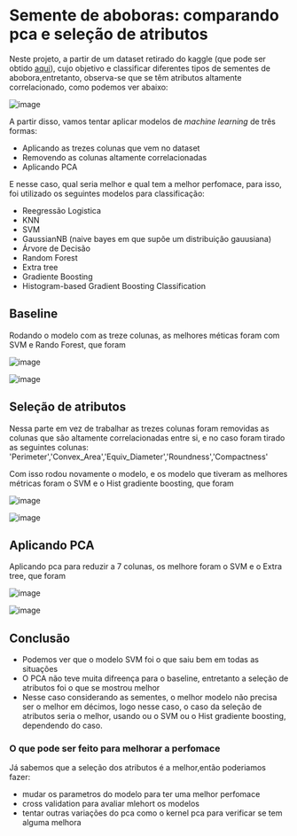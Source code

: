# Semente de aboboras: comparando pca e seleção de atributos

Neste projeto, a partir de um dataset retirado do kaggle (que pode ser obtido [aqui](https://www.kaggle.com/datasets/muratkokludataset/pumpkin-seeds-dataset)), cujo objetivo e classificar diferentes tipos de sementes de abobora,entretanto, observa-se que se têm atributos altamente correlacionado, como podemos ver abaixo:

![image](https://github.com/gustavoramos82/comparando-pca-e-sele-de-atributos/assets/39843884/04d5e9fa-7c59-4a7c-85c4-016befedb422)

A partir disso, vamos tentar aplicar modelos de *machine learning* de três formas:

- Aplicando as trezes colunas que vem no dataset
- Removendo as colunas altamente correlacionadas
- Aplicando PCA

E nesse caso, qual seria melhor e qual tem a melhor perfomace, para isso, foi utilizado os seguintes modelos para classificação:

- Reegressão Logistica
- KNN
- SVM
- GaussianNB (naive bayes em que supõe um distribuição gauusiana)
- Árvore de Decisão
- Random Forest
- Extra tree
- Gradiente Boosting
- Histogram-based Gradient Boosting Classification 

## Baseline

Rodando o modelo com as treze colunas, as melhores méticas foram com SVM e Rando Forest, que foram

![image](https://github.com/gustavoramos82/comparando-pca-e-sele-de-atributos/assets/39843884/50724a12-c434-41f5-b0a4-df704e812587)

![image](https://github.com/gustavoramos82/comparando-pca-e-sele-de-atributos/assets/39843884/26c2244f-e1f7-429c-9f5e-7b8170c64ee6)

## Seleção de atributos

Nessa parte em vez de trabalhar as trezes colunas foram removidas as colunas que são altamente correlacionadas entre si, e no caso foram tirado
as seguintes colunas: 'Perimeter','Convex_Area','Equiv_Diameter','Roundness','Compactness'

Com isso rodou novamente o modelo, e os modelo que tiveram as melhores métricas foram o SVM e o Hist gradiente boosting, que foram

![image](https://github.com/gustavoramos82/comparando-pca-e-sele-de-atributos/assets/39843884/91ad8c81-3f5a-4abc-9759-d337a17ce59f)

![image](https://github.com/gustavoramos82/comparando-pca-e-sele-de-atributos/assets/39843884/80effdc3-5405-4ac0-b2fb-f206366d70a6)

## Aplicando PCA

Aplicando pca para reduzir a 7 colunas, os melhore foram o SVM e o Extra tree, que foram

![image](https://github.com/gustavoramos82/comparando-pca-e-sele-de-atributos/assets/39843884/9621eafb-8c1c-4cc0-9bef-445833565886)

![image](https://github.com/gustavoramos82/comparando-pca-e-sele-de-atributos/assets/39843884/c531aa7f-eb6a-4ead-8d50-7f3807860ca1)


## Conclusão

- Podemos ver que o modelo SVM foi o que saiu bem em todas as situações
- O PCA não teve muita difreença para o baseline, entretanto a seleção de atributos foi o que se mostrou melhor
- Nesse caso considerando as sementes, o melhor modelo não precisa ser o melhor em décimos, logo nesse caso, o caso da seleção de atributos seria o melhor,
usando ou o SVM ou o Hist gradiente boosting, dependendo do caso.

### O que pode ser feito para melhorar a perfomace

Já sabemos que a seleção dos atributos é a melhor,então poderiamos fazer:
- mudar os parametros do modelo para ter uma melhor perfomace
- cross validation para avaliar mlehort os modelos
- tentar outras variações do pca como o kernel pca para verificar se tem alguma melhora
